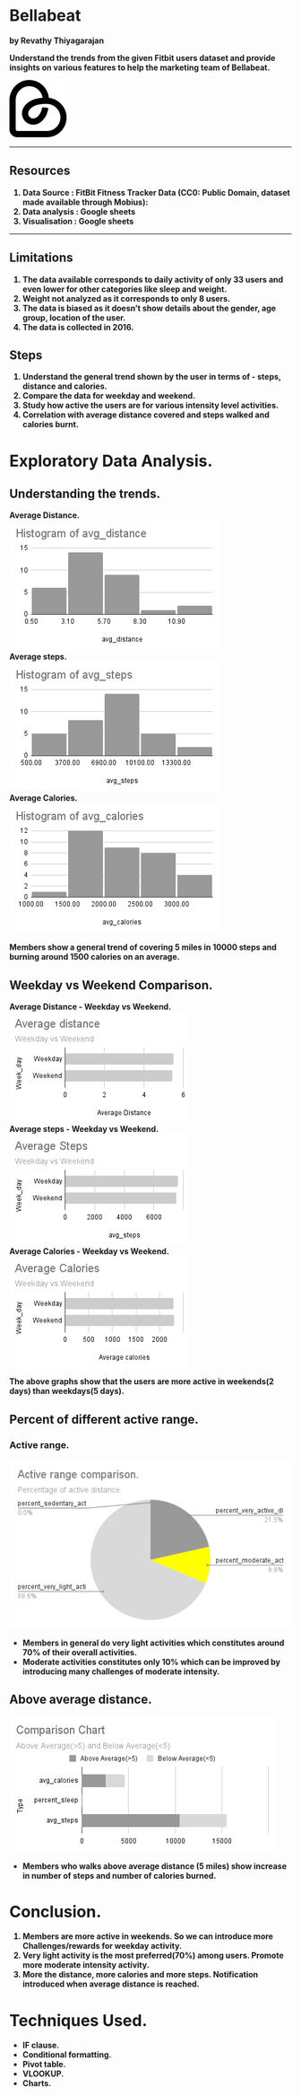 # Bellabeat
<b> by Revathy Thiyagarajan  

Understand the trends from the given Fitbit users dataset and provide insights on various features to help the marketing team of Bellabeat.

![Bellabeat](images/BB-Logo.png 'Bellabeat')   

*** 
## Resources  
1. Data Source   : FitBit Fitness Tracker Data (CC0: Public Domain, dataset made available through Mobius):  
2. Data analysis : Google sheets  
3. Visualisation : Google sheets  
  
***  
## Limitations
1. The data available corresponds to daily activity of only 33 users and even lower for other categories like sleep and weight.  
2. Weight not analyzed as it corresponds to only 8 users.  
3. The data is biased as it doesn’t show details about the gender, age group, location of the user.  
4. The data is collected in 2016.

## Steps  
1. Understand the general trend shown by the user in terms of - steps, distance and calories.  
2. Compare the data for weekday and weekend.  
3. Study how active the users are for various intensity level activities.  
4. Correlation with average distance covered and steps walked and calories burnt. 

# Exploratory Data Analysis.  

## Understanding the trends.  

<b>Average Distance.    
![Average Distance](images/histogram_avg_distance.png 'Average Distance')    
<b>Average steps.   
![Average Steps](images/histogram_avg_steps.png 'Average Steps')   
<b>Average Calories.   
![Average Calories](images/histogram_avg_calories.png 'Average Calories')   
  
Members show a general trend of covering 5 miles in 10000 steps and burning around 1500 calories on an average.  
      
## Weekday vs Weekend Comparison.  
     
<b>Average Distance - Weekday vs Weekend.    
![Average Distance](images/Average_distance.png 'Average Distance - Weekday vs Weekend.')    
<b>Average steps - Weekday vs Weekend.   
![Average Steps](images/Average_Steps.png 'Average Steps - Weekday vs Weekend.')  
<b>Average Calories - Weekday vs Weekend.   
![Average Calories](images/Average_Calories.png 'Average Calories - Weekday vs Weekend.')    
      
The above graphs show that the users are more active in weekends(2 days) than weekdays(5 days).   
  
## Percent of different active range. 
### Active range.  
![Active level](images/Active_range_comparison.png 'Active range')   
- Members in general do very light activities which constitutes around 70% of their overall activities.   
- Moderate activities constitutes only 10% which can be improved by introducing many challenges of moderate intensity.  
 
## Above average distance.  
![Above and Below Average distance ](images/Comparison_Chart.png 'Above and Below Average distance')   
  
- Members who walks above average distance (5 miles) show increase in number of steps and number of calories burned.   

# Conclusion.  
  1. Members are more active in weekends. So we can introduce more Challenges/rewards for weekday activity.   
  2. Very light activity is the most preferred(70%) among users. Promote more moderate intensity activity.  
  3. More the distance, more calories and more steps. Notification introduced when average distance is reached.  
 
# Techniques Used.   
   * IF clause.  
   * Conditional formatting.  
   * Pivot table.  
   * VLOOKUP.   
   * Charts.

